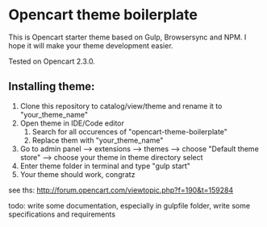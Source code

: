 Opencart theme boilerplate
================== 
This is Opencart starter theme based on Gulp, Browsersync and NPM. I hope it will make your theme development easier.

Tested on Opencart 2.3.0.

Installing theme:
------------------
1. Clone this repository to catalog/view/theme and rename it to "your_theme_name"
2. Open theme in IDE/Code editor
    1. Search for all occurences of "opencart-theme-boilerplate"
    2. Replace them with "your_theme_name"
3. Go to admin panel --> extensions --> themes --> choose "Default theme store" --> choose your theme in theme directory select
4. Enter theme folder in terminal and type "gulp start"
5. Your theme should work, congratz

see ths: http://forum.opencart.com/viewtopic.php?f=190&t=159284

todo: write some documentation, especially in gulpfile folder, write some specifications and requirements